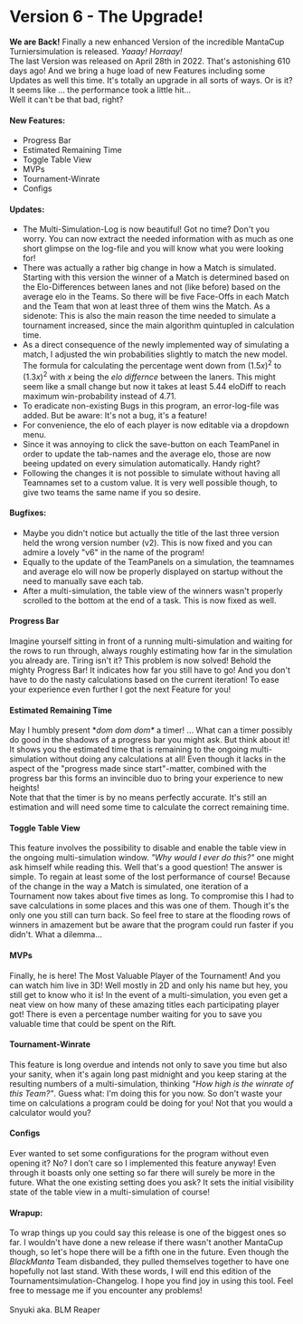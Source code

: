 # Version 6 - The Upgrade!
**We are Back!** Finally a new enhanced Version of the incredible MantaCup Turniersimulation is released. *Yaaay! Horraay!* <br>
The last Version was released on April 28th in 2022. That's astonishing 610 days ago! And we bring a huge load of new Features including some Updates as well this time. It's totally an upgrade in all sorts of ways. Or is it? It seems like ... the performance took a little hit... <br>
Well it can't be that bad, right?

#### New Features:
- Progress Bar
- Estimated Remaining Time
- Toggle Table View
- MVPs
- Tournament-Winrate
- Configs
&nbsp;

#### Updates:
- The Multi-Simulation-Log is now beautiful! Got no time? Don't you worry. You can now extract the needed information with as much as one short glimpse on the log-file and you will know what you were looking for! 
- There was actually a rather big change in how a Match is simulated. Starting with this version the winner of a Match is determined based on the Elo-Differences between lanes and not (like before) based on the average elo in the Teams. So there will be five Face-Offs in each Match and the Team that won at least three of them wins the Match. As a sidenote: This is also the main reason the time needed to simulate a tournament increased, since the main algorithm quintupled in calculation time.
- As a direct consequence of the newly implemented way of simulating a match, I adjusted the win probabilities slightly to match the new model. The formula for calculating the percentage went down from $(1.5x)^2$ to $(1.3x)^2$ with $x$ being the *elo differnce* between the laners. This might seem like a small change but now it takes at least $5.44$ eloDiff to reach maximum win-probability instead of $4.71$.
- To eradicate non-existing Bugs in this program, an error-log-file was added. But be aware: It's not a bug, it's a feature!
- For convenience, the elo of each player is now editable via a dropdown menu.
- Since it was annoying to click the save-button on each TeamPanel in order to update the tab-names and the average elo, those are now beeing updated on every simulation automatically. Handy right?
- Following the changes it is not possible to simulate without having all Teamnames set to a custom value. It is very well possible though, to give two teams the same name if you so desire.
&nbsp;

#### Bugfixes:
- Maybe you didn't notice but actually the title of the last three version held the wrong version number (v2). This is now fixed and you can admire a lovely "v6" in the name of the program!
- Equally to the update of the TeamPanels on a simulation, the teamnames and average elo will now be properly displayed on startup without the need to manually save each tab.
- After a multi-simulation, the table view of the winners wasn't properly scrolled to the bottom at the end of a task. This is now fixed as well.
&nbsp;

#### Progress Bar
Imagine yourself sitting in front of a running multi-simulation and waiting for the rows to run through, always roughly estimating how far in the simulation you already are. Tiring isn't it? This problem is now solved! Behold the mighty Progress Bar! It indicates how far you still have to go! And you don't have to do the nasty calculations based on the current iteration! To ease your experience even further I got the next Feature for you!
&nbsp;

#### Estimated Remaining Time
May I humbly present \**dom dom dom\** a timer! ... What can a timer possibly do good in the shadows of a progress bar you might ask. But think about it! It shows you the estimated time that is remaining to the ongoing multi-simulation without doing any calculations at all! Even though it lacks in the aspect of the "progress made since start"-matter, combined with the progress bar this forms an invincible duo to bring your experience to new heights! <br>
Note that that the timer is by no means perfectly accurate. It's still an estimation and will need some time to calculate the correct remaining time.
&nbsp;

#### Toggle Table View
This feature involves the possibility to disable and enable the table view in the ongoing multi-simulation window. *"Why would I ever do this?"* one might ask himself while reading this. Well that's a good question! The answer is simple. To regain at least some of the lost performance of course! Because of the change in the way a Match is simulated, one iteration of a Tournament now takes about five times as long. To compromise this I had to save calculations in some places and this was one of them. Though it's the only one you still can turn back. So feel free to stare at the flooding rows of winners in amazement but be aware that the program could run faster if you didn't. What a dilemma...
&nbsp;

#### MVPs
Finally, he is here! The Most Valuable Player of the Tournament! And you can watch him live in 3D! Well mostly in 2D and only his name but hey, you still get to know who it is! In the event of a multi-simulation, you even get a neat view on how many of these amazing titles each participating player got! There is even a percentage number waiting for you to save you valuable time that could be spent on the Rift.
&nbsp;

#### Tournament-Winrate
This feature is long overdue and intends not only to save you time but also your sanity, when it's again long past midnight and you keep staring at the resulting numbers of a multi-simulation, thinking *"How high is the winrate of this Team?"*. Guess what: I'm doing this for you now. So don't waste your time on calculations a program could be doing for you! Not that you would a calculator would you?
&nbsp;

#### Configs
Ever wanted to set some configurations for the program without even opening it? No? I don’t care so I implemented this feature anyway! Even through it boasts only one setting so far there will surely be more in the future. What the one existing setting does you ask? It sets the initial visibility state of the table view in a multi-simulation of course!
&nbsp;

#### Wrapup:
To wrap things up you could say this release is one of the biggest ones so far. I wouldn't have done a new release if there wasn't another MantaCup though, so let's hope there will be a fifth one in the future. Even though the *BlackManta* Team disbanded, they pulled themselves together to have one hopefully not last stand. With these words, I will end this edition of the Tournamentsimulation-Changelog. I hope you find joy in using this tool. Feel free to message me if you encounter any problems! <br>
<br>
Snyuki aka. BLM Reaper

